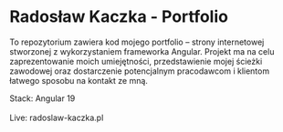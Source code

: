 # Radosław Kaczka - Portfolio

To repozytorium zawiera kod mojego portfolio – strony internetowej stworzonej z wykorzystaniem frameworka Angular. Projekt ma na celu zaprezentowanie moich umiejętności, przedstawienie mojej ścieżki zawodowej oraz dostarczenie potencjalnym pracodawcom i klientom łatwego sposobu na kontakt ze mną.

Stack: Angular 19
<br><br>
Live: radoslaw-kaczka.pl
